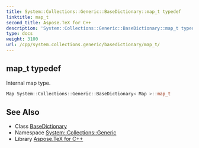 ```yaml
---
title: System::Collections::Generic::BaseDictionary::map_t typedef
linktitle: map_t
second_title: Aspose.TeX for C++
description: 'System::Collections::Generic::BaseDictionary::map_t typedef. Internal map type in C++.'
type: docs
weight: 3100
url: /cpp/system.collections.generic/basedictionary/map_t/
---
```

## map_t typedef


Internal map type.

```cpp
Map System::Collections::Generic::BaseDictionary< Map >::map_t
```

## See Also

* Class [BaseDictionary](../)
* Namespace [System::Collections::Generic](../../)
* Library [Aspose.TeX for C++](../../../)

